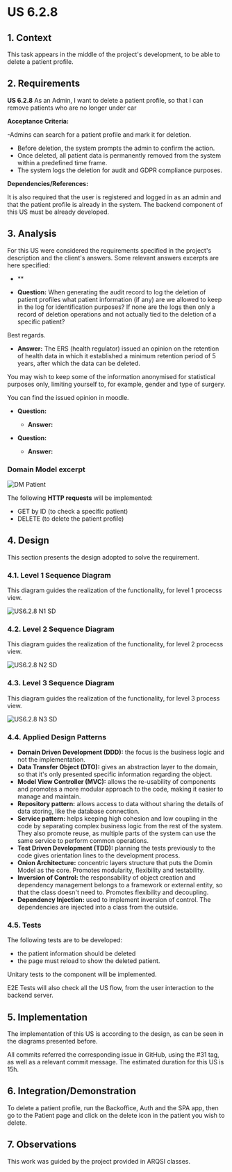 # US 6.2.8

## 1. Context

This task appears in the middle of the project's development, to be able to delete a patient profile.


## 2. Requirements

**US 6.2.8** As an Admin, I want to delete a patient profile, so that I can remove patients who are no longer under car


**Acceptance Criteria:**

-Admins can search for a patient profile and mark it for deletion.
- Before deletion, the system prompts the admin to confirm the action.
- Once deleted, all patient data is permanently removed from the system within a predefined
time frame.
- The system logs the deletion for audit and GDPR compliance purposes.

**Dependencies/References:**

It is also required that the user is registered and logged in as an admin and that the patient profile is already in the system.
The backend component of this US must be already developed.

## 3. Analysis

For this US were considered the requirements specified in the project's description and the client's answers. 
Some relevant answers excerpts are here specified:

- **

- **Question:** When generating the audit record to log the deletion of patient profiles what patient information (if any) are we allowed to keep in the log for identification purposes? If none are the logs then only a record of deletion operations and not actually tied to the deletion of a specific patient?

Best regards.
  - **Answer:** The ERS (health regulator) issued an opinion on the retention of health data in which it established a minimum retention period of 5 years, after which the data can be deleted. 

You may wish to keep some of the information anonymised for statistical purposes only, limiting yourself to, for example, gender and type of surgery.

You can find the issued opinion in moodle.

- **Question:**  
  - **Answer:** 



- **Question:** 
  - **Answer:** 


###  Domain Model excerpt
![DM Patient](DM%20Patient.png)

The following **HTTP requests** will be implemented:
- GET by ID (to check a specific patient)
- DELETE (to delete the patient profile)

## 4. Design

This section presents the design adopted to solve the requirement.

### 4.1. Level 1 Sequence Diagram

This diagram guides the realization of the functionality, for level 1 procecss view.

![US6.2.8 N1 SD](US6.2.8%20N1%20SD.png)


### 4.2. Level 2 Sequence Diagram

This diagram guides the realization of the functionality, for level 2 procecss view.

![US6.2.8 N2 SD](US6.2.8%20N2%20SD.png)


### 4.3. Level 3 Sequence Diagram

This diagram guides the realization of the functionality, for level 3 process view.

![US6.2.8 N3 SD](US6.2.8%20N3%20SD.png)





### 4.4. Applied Design Patterns

- **Domain Driven Development (DDD):** the focus is the business logic and not the implementation.
- **Data Transfer Object (DTO):** gives an abstraction layer to the domain, so that it's only presented specific information regarding the object.
- **Model View Controller (MVC):** allows the re-usability of components and promotes a more modular approach to the code, making it easier to manage and maintain.
- **Repository pattern:** allows access to data without sharing the details of data storing, like the database connection.
- **Service pattern:** helps keeping high cohesion and low coupling in the code by separating complex business logic from the rest of the system. They also promote reuse, as multiple parts of the system can use the same service to perform common operations.
- **Test Driven Development (TDD):** planning the tests previously to the code gives orientation lines to the development process.
- **Onion Architecture:** concentric layers structure that puts the Domin Model as the core. Promotes modularity, flexibility and testability.
- **Inversion of Control:** the responsability of object creation and dependency management belongs to a framework or external entity, so that the class doesn't need to. Promotes flexibility and decoupling.
- **Dependency Injection:** used to implement inversion of control. The dependencies are injected into a class from the outside.


### 4.5. Tests

The following tests are to be developed:
- the patient information should be deleted
- the page must reload to show the deleted patient.

Unitary tests to the component will be implemented.

E2E Tests will also check all the US flow, from the user interaction to the backend server.

## 5. Implementation

The implementation of this US is according to the design, as can be seen in the diagrams presented before.

All commits referred the corresponding issue in GitHub, using the #31 tag, as well as a relevant commit message.
The estimated duration for this US is 15h.

## 6. Integration/Demonstration

To delete a patient profile, run the Backoffice, Auth and the SPA app, then go to the Patient page and click on the delete icon in the patient you wish to delete.

## 7. Observations

This work was guided by the project provided in ARQSI classes.